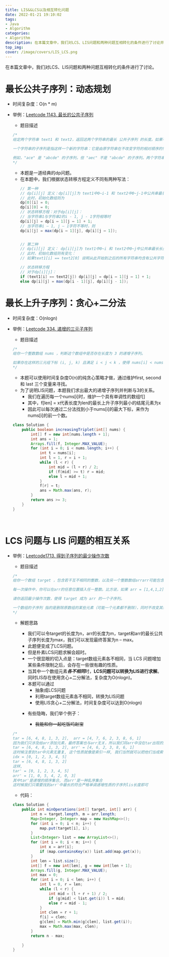 ```yaml
---
title: LIS&&LCS以及相互转化问题
date: 2022-01-21 19:10:02
tags:
- Java
- Algorithm
categories: 
- Algorithm
description: 在本篇文章中，我们对LCS、LIS问题和两种问题互相转化的条件进行了讨论并列举三道例题。其中，LCS问题使用dp方法求解，LIS问题使用贪心+二分方法求解，时间复杂度达到O(nlogn)。当在特殊情况下，LCS问题也可以转化为LIS问题。
top_img: 
cover: /image/covers/LIS_LCS.png
---
```


在本篇文章中，我们对LCS、LIS问题和两种问题互相转化的条件进行了讨论。

# 最长公共子序列：动态规划

- 时间复杂度：O(n * m)

- 举例：[Leetcode 1143. 最长的公共子序列](https://leetcode-cn.com/problems/longest-common-subsequence/)

  - 题目描述
  ```java
  /*
  给定两个字符串 text1 和 text2，返回这两个字符串的最长 公共子序列 的长度。如果不存在 公共子序列返回0。
  
  一个字符串的子序列是指这样一个新的字符串：它是由原字符串在不改变字符的相对顺序的情况下删除某些字符（也可以不删除任何字符）后组成的新字符串。
  
  例如，"ace" 是 "abcde" 的子序列，但 "aec" 不是 "abcde" 的子序列。两个字符串的公共子序列是这两个字符串所共同拥有的子序列。
  */
  ```

  - 本题是一道经典的dp问题。
  - 在本题中，我们根据状态转移方程定义不同有两种写法：
	```java
	// 第一种
	// dp[i][j] 定义：dp[i][j]为 text1中0~i-1 和 text2中0~j-1中公共串最长长度。
	// 此时，初始化数组则为
	dp[0][i] = 0;
	dp[i][0] = 0;
	// 状态转移方程：对于dp[i][j]：
	// 当字符串1与字符串2的i - 1, j - 1字符相等时
	dp[i][j] = dp[i – 1][j – 1] + 1;
	// 当字符串i – 1, j – 1字符不等时，则
	dp[i][j] = max(dp[i – 1][j], dp[i][j – 1]);
	
	
	// 第二种
	// dp[i][j] 定义： dp[i][j]为 text1中0~i 和 text2中0~j中公共串最长长度
	// 此时，初始化数组则有变化：
	// 如果text1[i] == text2[0] 说明从此开始到之后的所有字符串均含有公共字符		text2[0]，所以从此以后都应赋值为1。而如果不等，则继续向后比较。
	
	// 状态转移方程
	// 对于dp[i][j]：
	if (text1[i] == text2[j]) dp[i][j] = dp[i – 1][j – 1] + 1;
	else dp[i][j] = max(dp[i - 1][j], dp[i][j - 1]);
	```

# 最长上升子序列：贪心+二分法

- 时间复杂度：O(nlogn)

- 举例：[Leetcode 334. 递增的三元子序列](https://leetcode-cn.com/problems/increasing-triplet-subsequence/)

  - 题目描述

  ```java
  /*
  给你一个整数数组 nums ，判断这个数组中是否存在长度为 3 的递增子序列。
  
  如果存在这样的三元组下标 (i, j, k) 且满足 i < j < k ，使得 nums[i] < nums[j] < nums[k] ，返回true ；否则，返回 false 。
  */
  ```

  - 本题可以使用时间复杂度O(n)的纯贪心策略才做，通过维护first, second和 last 三个变量来寻找。
  - 为了说明LIS问题，本题我们求出最大的递增子序列并判断与3的关系。
    - 我们在遍历每一个nums[i]时，维护一个具有单调性的数组f[]
    - 其中，f[len] = x代表长度为len的最长上升子序列最小的结尾元素为x
    - 因此可以每次通过二分法找到小于nums[i]的最大下标，来作为nums[i]的前一个数。
  
  
  ```java
  class Solution {
      public boolean increasingTriplet(int[] nums) {
          int[] f = new int[nums.length + 1];
          int ans = 1;
          Arrays.fill(f, Integer.MAX_VALUE);
          for (int i = 0; i < nums.length; i++) {
              int t = nums[i];
              int l = 1, r = i + 1;
              while (l < r) {
                  int mid = (l + r) / 2;
                  if (f[mid] >= t) r = mid;
                  else l = mid + 1;
              }
              f[r] = t;
              ans = Math.max(ans, r);
          }
          return ans >= 3;
      }
  }
  ```

​    

# LCS 问题与 LIS 问题的相互关系

* 举例：[Leetcode1713. 得到子序列的最少操作次数](https://leetcode-cn.com/problems/minimum-operations-to-make-a-subsequence/)
  * 题目描述

  ```java
  /*
  给你一个数组 target ，包含若干互不相同的整数，以及另一个整数数组arrarr可能包含重复元素。
  
  每一次操作中，你可以在arr的任意位置插入任一整数。比方说，如果 arr = [1,4,1,2] ，那么你可以在中间添加 3 得到 [1,4,3,1,2] 。你可以在数组最开始或最后面添加整数。
  
  请你返回最少操作次数，使得 target 成为 arr 的一个子序列。
  
  一个数组的子序列 指的是删除原数组的某些元素（可能一个元素都不删除），同时不改变其余元素的相对顺序得到的数组。比方说，[2,7,4] 是 [4,2,3,7,2,1,4] 的子序列（加粗元素），但 [2,4,2] 不是子序列。
  */
  ```
  
  - 解题思路
  
    - 我们可以令target的长度为n，arr的长度为m，target和arr的最长公共子序列长度为max，我们可以发现最终答案为n – max。
    - 此题便变成了LCS问题。
    - 但是朴素LCS问题求解会超时。
    - 一个很显眼的切入点是：target数组元素各不相同，当 LCS 问题增加某些条件限制之后，会存在一些很有趣的性质。
    - 当其中一个数组元素***各不相同***时，**LCS问题可以转换为LIS进行求解**。同时LIS存在使用贪心+二分解法，复杂度为O(nlogn)。
    - 本题可以通过
      - 抽象成LCS问题
      - 利用target数组元素各不相同，转换为LIS问题
      - 使用LIS贪心+二分解法，时间复杂度可以达到O(nlogn)
  
    * 有些隐晦，我们举个例子：
  
      * ~~我能和你一起吃饭吗赵宝~~
  
  ```java
  /*
  tar = [6, 4, 8, 1, 3, 2],  arr = [4, 7, 6, 2, 3, 8, 6, 1]
  因为我们只涉及给arr添加元素，最终答案也与arr无关，所以我们将arr中没在tar出现的元素去掉
  tar = [6, 4, 8, 1, 3, 2], arr' = [4, 6, 2, 3, 8, 6, 1]
  这时候注意到tar中元素无重复, 这个性质就像是索引一样, 我们当然就可以把他们当成索引, 得到一个新性质: 有序
  idx = [0, 1, 2, 3, 4, 5]
  tar = [6, 4, 8, 1, 3, 2]
  这样, 
  tar' = [0, 1, 2, 3, 4, 5]
  arr' = [1, 0, 5, 4, 2, 0, 3]
  其中tar'是递增的顺序集合, 而arr'是一种乱序集合
  这时候我们只需要找到arr'中最长的符合严格单调递增性质的子序列lis长度即可
  ```
  
  - 代码：
  
  ```java
  class Solution {
      public int minOperations(int[] target, int[] arr) {
          int n = target.length, m = arr.length;
          Map<Integer, Integer> map = new HashMap<>();
          for (int i = 0; i < n; i++) {
              map.put(target[i], i);
          }
          List<Integer> list = new ArrayList<>();
          for (int i = 0; i < m; i++) {
              int x = arr[i];
              if (map.containsKey(x)) list.add(map.get(x));
          }
          int len = list.size();
          int[] f = new int[len], g = new int[len + 1];
          Arrays.fill(g, Integer.MAX_VALUE);
          int max = 0;
          for (int i = 0; i < len; i++) {
              int l = 0, r = len;
              while (l < r) {
                  int mid = (l + r + 1) / 2;
                  if (g[mid] < list.get(i)) l = mid;
                  else r = mid - 1;
              }
              int clen = r + 1;
              f[i] = clen;
              g[clen] = Math.min(g[clen], list.get(i));
              max = Math.max(max, clen);
          }
          return n - max;
          
      }
  }
  ```
  
    